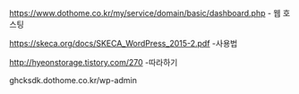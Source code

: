 https://www.dothome.co.kr/my/service/domain/basic/dashboard.php - 웹 호스팅  

https://skeca.org/docs/SKECA_WordPress_2015-2.pdf -사용법  

http://hyeonstorage.tistory.com/270 -따라하기  


ghcksdk.dothome.co.kr/wp-admin  
